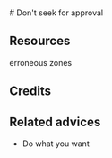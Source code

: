 <br># Don't seek for approval

## Resources

erroneous zones
## Credits


## Related advices

- Do what you want
<br>